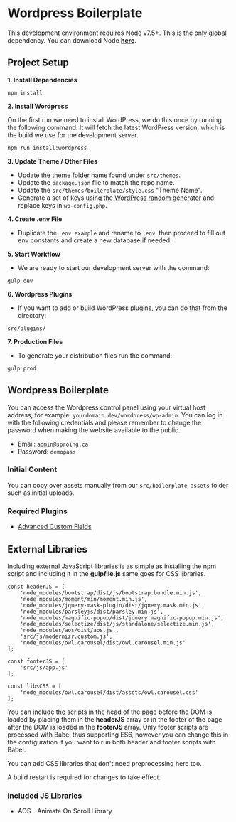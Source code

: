 # Wordpress Boilerplate

This development environment requires Node v7.5+. This is the only global dependency. You can download Node **[here](https://nodejs.org/)**.

## Project Setup

**1. Install Dependencies**

```
npm install
```

**2. Install Wordpress**

On the first run we need to install WordPress, we do this once by running the following command. It will fetch the latest WordPress version, which is the build we use for the development server.

```
npm run install:wordpress
```

**3. Update Theme / Other Files**

- Update the theme folder name found under `src/themes`.
- Update the `package.json` file to match the repo name.
- Update the `src/themes/boilerplate/style.css` "Theme Name".
- Generate a set of keys using the [WordPress random generator](https://api.wordpress.org/secret-key/1.1/salt) and replace keys in `wp-config.php`.

**4. Create .env File**

- Duplicate the `.env.example` and rename to `.env`, then proceed to fill out env constants and create a new database if needed.

**5. Start Workflow**

- We are ready to start our development server with the command:

```
gulp dev
```

**6. Wordpress Plugins**

- If you want to add or build WordPress plugins, you can do that from the directory:

```
src/plugins/
```

**7. Production Files**

- To generate your distribution files run the command:

```
gulp prod
```

## Wordpress Boilerplate

You can access the Wordpress control panel using your virtual host address, for example: `yourdomain.dev/wordpress/wp-admin`. You can log in with the following credentials and please remember to change the password when making the website available to the public.

* Email: `admin@sproing.ca`
* Password: `demopass`

### Initial Content

You can copy over assets manually from our `src/boilerplate-assets` folder such as initial uploads.

### Required Plugins

*  [Advanced Custom Fields](https://www.advancedcustomfields.com/)

## External Libraries

Including external JavaScript libraries is as simple as installing the npm script and including it in the **gulpfile.js** same goes for CSS libraries.

```
const headerJS = [
    'node_modules/bootstrap/dist/js/bootstrap.bundle.min.js',
    'node_modules/moment/min/moment.min.js',
    'node_modules/jquery-mask-plugin/dist/jquery.mask.min.js',
    'node_modules/parsleyjs/dist/parsley.min.js',
    'node_modules/magnific-popup/dist/jquery.magnific-popup.min.js',
    'node_modules/selectize/dist/js/standalone/selectize.min.js',
    'node_modules/aos/dist/aos.js',
    'src/js/modernizr.custom.js',
    'node_modules/owl.carousel/dist/owl.carousel.min.js'
];

const footerJS = [
    'src/js/app.js'
];

const libsCSS = [
    'node_modules/owl.carousel/dist/assets/owl.carousel.css'
];
```

You can include the scripts in the head of the page before the DOM is loaded by placing them in the **headerJS** array or in the footer of the page after the DOM is loaded in the **footerJS** array. Only footer scripts are processed with Babel thus supporting ES6, however you can change this in the configuration if you want to run both header and footer scripts with Babel.

You can add CSS libraries that don't need preprocessing here too.

A build restart is required for changes to take effect.

### Included JS Libraries

- AOS - Animate On Scroll Library